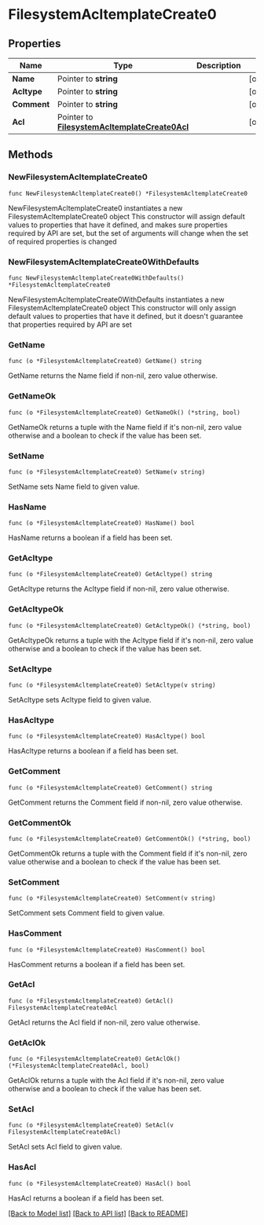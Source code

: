 # FilesystemAcltemplateCreate0

## Properties

Name | Type | Description | Notes
------------ | ------------- | ------------- | -------------
**Name** | Pointer to **string** |  | [optional] 
**Acltype** | Pointer to **string** |  | [optional] 
**Comment** | Pointer to **string** |  | [optional] 
**Acl** | Pointer to [**FilesystemAcltemplateCreate0Acl**](FilesystemAcltemplateCreate0Acl.md) |  | [optional] 

## Methods

### NewFilesystemAcltemplateCreate0

`func NewFilesystemAcltemplateCreate0() *FilesystemAcltemplateCreate0`

NewFilesystemAcltemplateCreate0 instantiates a new FilesystemAcltemplateCreate0 object
This constructor will assign default values to properties that have it defined,
and makes sure properties required by API are set, but the set of arguments
will change when the set of required properties is changed

### NewFilesystemAcltemplateCreate0WithDefaults

`func NewFilesystemAcltemplateCreate0WithDefaults() *FilesystemAcltemplateCreate0`

NewFilesystemAcltemplateCreate0WithDefaults instantiates a new FilesystemAcltemplateCreate0 object
This constructor will only assign default values to properties that have it defined,
but it doesn't guarantee that properties required by API are set

### GetName

`func (o *FilesystemAcltemplateCreate0) GetName() string`

GetName returns the Name field if non-nil, zero value otherwise.

### GetNameOk

`func (o *FilesystemAcltemplateCreate0) GetNameOk() (*string, bool)`

GetNameOk returns a tuple with the Name field if it's non-nil, zero value otherwise
and a boolean to check if the value has been set.

### SetName

`func (o *FilesystemAcltemplateCreate0) SetName(v string)`

SetName sets Name field to given value.

### HasName

`func (o *FilesystemAcltemplateCreate0) HasName() bool`

HasName returns a boolean if a field has been set.

### GetAcltype

`func (o *FilesystemAcltemplateCreate0) GetAcltype() string`

GetAcltype returns the Acltype field if non-nil, zero value otherwise.

### GetAcltypeOk

`func (o *FilesystemAcltemplateCreate0) GetAcltypeOk() (*string, bool)`

GetAcltypeOk returns a tuple with the Acltype field if it's non-nil, zero value otherwise
and a boolean to check if the value has been set.

### SetAcltype

`func (o *FilesystemAcltemplateCreate0) SetAcltype(v string)`

SetAcltype sets Acltype field to given value.

### HasAcltype

`func (o *FilesystemAcltemplateCreate0) HasAcltype() bool`

HasAcltype returns a boolean if a field has been set.

### GetComment

`func (o *FilesystemAcltemplateCreate0) GetComment() string`

GetComment returns the Comment field if non-nil, zero value otherwise.

### GetCommentOk

`func (o *FilesystemAcltemplateCreate0) GetCommentOk() (*string, bool)`

GetCommentOk returns a tuple with the Comment field if it's non-nil, zero value otherwise
and a boolean to check if the value has been set.

### SetComment

`func (o *FilesystemAcltemplateCreate0) SetComment(v string)`

SetComment sets Comment field to given value.

### HasComment

`func (o *FilesystemAcltemplateCreate0) HasComment() bool`

HasComment returns a boolean if a field has been set.

### GetAcl

`func (o *FilesystemAcltemplateCreate0) GetAcl() FilesystemAcltemplateCreate0Acl`

GetAcl returns the Acl field if non-nil, zero value otherwise.

### GetAclOk

`func (o *FilesystemAcltemplateCreate0) GetAclOk() (*FilesystemAcltemplateCreate0Acl, bool)`

GetAclOk returns a tuple with the Acl field if it's non-nil, zero value otherwise
and a boolean to check if the value has been set.

### SetAcl

`func (o *FilesystemAcltemplateCreate0) SetAcl(v FilesystemAcltemplateCreate0Acl)`

SetAcl sets Acl field to given value.

### HasAcl

`func (o *FilesystemAcltemplateCreate0) HasAcl() bool`

HasAcl returns a boolean if a field has been set.


[[Back to Model list]](../README.md#documentation-for-models) [[Back to API list]](../README.md#documentation-for-api-endpoints) [[Back to README]](../README.md)


